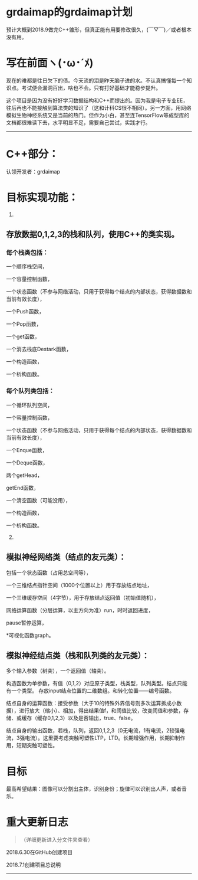 # grdaimap的grdaimap计划
预计大概到2018.9做完C++雏形，但真正能有用要修改很久，(￣▽￣)／或者根本没有用。

# 写在前面ヽ(･ω･´ﾒ)
现在的难都是往日欠下的债。今天流的泪是昨天脑子进的水。不认真搞懂每一个知识点。考试便会漏洞百出，啥也不会。只有打好基础才能稳步提升。

这个项目是因为没有好好学习数据结构和C++而提出的。因为我是电子专业EE，往后再也不能接触到算法类的知识了（这和计科CS很不相同）。另一方面，用网络模拟生物神经系统又是当前的热门。但作为小白，甚至连TensorFlow等成型库的文档都很难读下去，水平明显不足，需要自己尝试，实践才行。

___

# **C++部分：**
认领开发者：grdaimap

# 目标实现功能：

1.
## **存放数据0,1,2,3的栈和队列，使用C++的类实现。**

### 每个**栈类**包括：

一个顺序栈空间，

一个容量控制函数，

一个状态函数（不参与网络活动，只用于获得每个结点的内部状态，获得数据数和当前有效长度），

一个Push函数，

一个Pop函数，

一个get函数，

一个消去栈底Destark函数，

一个构造函数，

一个析构函数。


### 每个**队列类**包括：

一个循环队列空间，

一个容量控制函数，

一个状态函数（不参与网络活动，只用于获得每个结点的内部状态，获得数据数和当前有效长度），

一个Enque函数，

一个Deque函数，

两个getHead，

getEnd函数，

一个清空函数（可能没用），

一个构造函数，

一个析构函数。

2.
## **模拟神经网络类（结点的友元类）：**

包括一个状态函数（占用总空间等），

一个三维结点指针空间（1000个位置以上）用于存放结点地址，

一个三维缓存空间（4字节），用于存放结点返回值（初始值随机），

网络运算函数（分层运算，以主方向为准）run，时时返回进度，

pause暂停运算，

*可视化函数graph。


## **模拟神经结点类（栈和队列类的友元类）：**

多个输入参数（树突），一个返回值（轴突）。

构造函数为单参数，有值（0,1,2）对应原子类型，栈类型，队列类型。结点只能有一个类型。
存放input结点位置的二维数组。和转化位置——编号函数。

结点自身的运算函数：接受参数（大于10的特殊外界信号则多次运算拆成小数据），进行放大（缩小）、相加，得出结果值f，和阈值比较，改变阈值和参数，存储、或缓存（缓存0,1,2,3）以及是否输出，true、false。

结点自身的输出函数，若栈，队列，返回0,1,2,3（0无电流，1有电流，2较强电流，3强电流）。这里要考虑突触可塑性LTP，LTD。长期增强作用，长期抑制作用，短期突触可塑性。

# 目标

最高希望结果：图像可以分割出主体，识别身份；旋律可以识别出人声，或者音乐。

# 重大更新日志
>（详细更新进入分文件夹查看）

2018.6.30在GitHub创建项目

2018.7.1创建项目总说明

______
